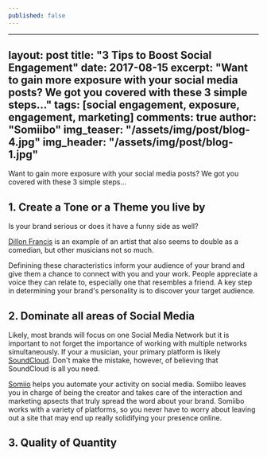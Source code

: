 ```yaml
---
published: false
---
```

---
layout: post
title:  "3 Tips to Boost Social Engagement"
date:   2017-08-15
excerpt: "Want to gain more exposure with your social media posts? We got you covered with these 3 simple steps..."
tags: [social engagement, exposure, engagement, marketing]
comments: true
author: "Somiibo"
img_teaser: "/assets/img/post/blog-4.jpg"
img_header: "/assets/img/post/blog-1.jpg"
---

Want to gain more exposure with your social media posts? We got you covered with these 3 simple steps...

## 1. Create a Tone or a Theme you live by
Is your brand serious or does it have a funny side as well? 

[Dillon Francis](https://soundcloud.com/dillonfrancis) is an example of an artist that also seems to double as a comedian, but other musicians not so much.

Definining these characteristics inform your audience of your brand and give them a chance to connect with you and your work. People appreciate a voice they can relate to, especially one that resembles a friend. A key step in determining your brand's personality is to discover your target audience.

## 2. Dominate all areas of Social Media
Likely, most brands will focus on one Social Media Network but it is important to not forget the importance of working with multiple networks simultaneously. If your a musician, your primary platform is likely [SoundCloud](https://soundcloud.com). Don't make the mistake, however, of believing that SoundCloud is all you need. 

[Somiio](https://somiibo.com) helps you automate your activity on social media. Somiibo leaves you in charge of being the creator and takes care of the interaction and marketing apsects that truly spread the word about your brand. Somiibo works with a variety of platforms, so you never have to worry about leaving out a site that may end up really solidifying your presence online.


## 3. Quality of Quantity











